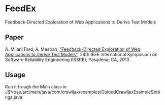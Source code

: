 FeedEx
======

Feedback-Directed Exploration of Web Applications to Derive Test Models

Paper
-----

A. Milani Fard, A. Mesbah, ["Feedback-Directed Exploration of Web Applications to Derive Test Models"](http://www.ece.ubc.ca/~aminmf/ISSRE2013.pdf), 24th IEEE International Symposium on Software Reliability Engineering (ISSRE), Pasadena, CA, 2013 

Usage
-----------------

Run it trough the Main class in JSNose/src/main/java/com/crawljax/examples/GuidedCrawljaxExampleSettings.java

